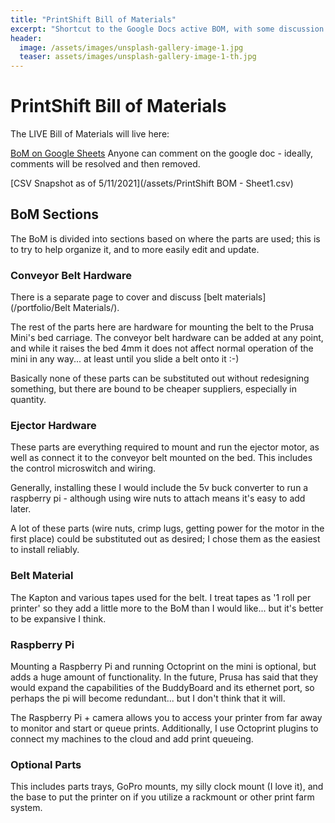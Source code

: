 ```yaml
---
title: "PrintShift Bill of Materials"
excerpt: "Shortcut to the Google Docs active BOM, with some discussion on parts."
header:
  image: /assets/images/unsplash-gallery-image-1.jpg
  teaser: assets/images/unsplash-gallery-image-1-th.jpg
---
```

# PrintShift Bill of Materials

The LIVE Bill of Materials will live here:

[BoM on Google Sheets](https://docs.google.com/spreadsheets/d/1gTF6RvdNjgoJNNBqXj-OhuOjt69_Wzujfkq8HkN1fU4/edit?usp=sharing)
Anyone can comment on the google doc - ideally, comments will be resolved and then removed.

[CSV Snapshot as of 5/11/2021](/assets/PrintShift BOM - Sheet1.csv)

## BoM Sections
The BoM is divided into sections based on where the parts are used; this is to try to help organize it, and to more easily edit and update.  


### Conveyor Belt Hardware
There is a separate page to cover and discuss [belt materials] (/portfolio/Belt Materials/).

The rest of the parts here are hardware for mounting the belt to the Prusa Mini's bed carriage.  The conveyor belt hardware can be added at any point, and while it raises the bed 4mm it does not affect normal operation of the mini in any way... at least until you slide a belt onto it :-)

Basically none of these parts can be substituted out without redesigning something, but there are bound to be cheaper suppliers, especially in quantity.


### Ejector Hardware
These parts are everything required to mount and run the ejector motor, as well as connect it to the conveyor belt mounted on the bed.
This includes the control microswitch and wiring.

Generally, installing these I would include the 5v buck converter to run a raspberry pi - although using wire nuts to attach means it's easy to add later.

A lot of these parts (wire nuts, crimp lugs, getting power for the motor in the first place) could be substituted out as desired; I chose them as the easiest to install reliably.


### Belt Material
The Kapton and various tapes used for the belt.  I treat tapes as '1 roll per printer' so they add a little more to the BoM than I would like... but it's better to be expansive I think.


### Raspberry Pi
Mounting a Raspberry Pi and running Octoprint on the mini is optional, but adds a huge amount of functionality.  In the future, Prusa has said that they would expand the capabilities of the BuddyBoard and its ethernet port, so perhaps the pi will become redundant... but I don't think that it will.

The Raspberry Pi + camera allows you to access your printer from far away to monitor and start or queue prints.  Additionally, I use Octoprint plugins to connect my machines to the cloud and add print queueing.


### Optional Parts
This includes parts trays, GoPro mounts, my silly clock mount (I love it), and the base to put the printer on if you utilize a rackmount or other print farm system.
